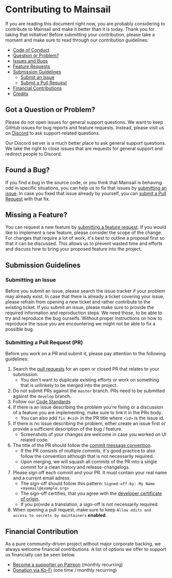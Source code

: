 # Contributing to Mainsail

If you are reading this document right now, you are probably considering to contribute to Mainsail and make it better than it is today. Thank you for taking that initiative!
Before submitting your contribution, please take a moment and make sure to read through our contribution guidelines:

- [Code of Conduct](https://github.com/mainsail-crew/mainsail/.github/CODE_OF_CONDUCT.md)
- [Question or Problem?](#question)
- [Issues and Bugs](#issue)
- [Feature Requests](#feature)
- [Submission Guidelines](#submit)
  - [Submit an Issue](#submit-issue)
  - [Submit a Pull Request](#submit-pr)
- [Financial Contributions](#financial)
- [Credits](https://docs.mainsail.xyz/credits)

## <a name="question"></a> Got a Question or Problem?

Please do not open issues for general support questions. We want to keep GitHub issues for bug reports and feature requests.
Instead, please visit us on [Discord](https://discord.gg/mainsail) to ask support-related questions.

Our Discord server is a much better place to ask general support questions. We take the right to close issues that are requests for general support and redirect people to Discord.

## <a name="issue"></a> Found a Bug?

If you find a bug in the source code, or you think that Mainsail is behaving odd in specific situations, you can help us to fix that issues by [submitting an issue](https://github.com/mainsail-crew/mainsail/issues/new?assignees=&labels=%E2%9A%A1+Type%3A+Bug&template=bug_report.yml).
In case you fixed that issue already by yourself, you can [submit a Pull Request](#submit-pr) with that fix.

## <a name="feature"></a> Missing a Feature?

You can request a new feature by [submitting a feature request](https://github.com/mainsail-crew/mainsail/issues/new?assignees=&labels=%F0%9F%92%A1+Type%3A+FR&template=feature_request.yml).
If you would like to implement a new feature, please consider the scope of the change. For changes that require a lot of work, it's best to outline a proposal first so that it can be discussed.
This allows us to prevent wasted time and efforts and discuss how to bring your proposed feature into the project.

## <a name="submit"></a> Submission Guidelines

### <a name="submit-issue"></a> Submitting an Issue

Before you submit an issue, please search the issue tracker if your problem may already exist. In case that there is already a ticket covering your issue, please refrain from opening a new ticket and rather contribute to the existing ticket.
If you submit an issue, please make sure to provide the required information and reproduction steps. We need those, to be able to try and reproduce the bug ourselfs.
Without proper instructions on how to reproduce the issue you are encountering we might not be able to fix a possible bug.

### <a name="submit-pr"></a> Submitting a Pull Request (PR)

Before you work on a PR and submit it, please pay attention to the following guidelines:

1. Search the [pull requests](https://github.com/mainsail-crew/mainsail/pulls) for an open or closed PR that relates to your submission.
   - You don't want to duplicate existing efforts or work on something that is unlinkely to be merged into the project.
2. Do not submit PRs against the `master` branch. PRs need to be submitted against the `develop` branch.
3. Follow our [Code Standards](https://docs.mainsail.xyz/development/code-standards)
4. If there is an issue describing the problem you're fixing or a discussion of a feature you are implementing, make sure to link it in the PRs body.
   - You can also add `fix #<id>` in the PR title where `<id>` is the issue id.
5. If there is no issue describing the problem, either create an issue first or provide a sufficient description of the bug / feature.
   - Screenshots of your changes are welcome in case you worked on UI related code.
6. The title of the PR should follow the [commit message convention](https://www.conventionalcommits.org/en/v1.0.0/).
   - If the PR consists of multiple commits, it's good practice to also follow the convention although that is not necessarily required.
   - Upon merging, we will squash all commits of the PR into a single commit for a clean history and release-changelogs.
7. Please sign off each commit and your PR. It must contain your real name and a current email adress.
   - The sign-off should follow this pattern: `Signed-off-by: My Name <myemail@example.org>`
   - The sign-off certifies, that you agree with the [developer certificate of origin](https://github.com/meteyou/mainsail/.github/DEVELOPER_CERTIFICATE_OF_ORIGIN.md).
   - If you provide a translation, a sign-off is not necessarily required.
8. When opening a pull request, make sure to keep `Allow edits and access to secrets by maintainers` **enabled**.

## <a name="financial"></a> Financial Contribution

As a pure community-driven project without major corporate backing, we always welcome financial contributions. A list of options we offer to support us financially can be seen below.

- [Become a supporter on Patreon](https://patreon.com/meteyou) (monthly recurring)
- [Donation via Ko-Fi](https://ko-fi.com/mainsail) (one time / monthly recurring)
